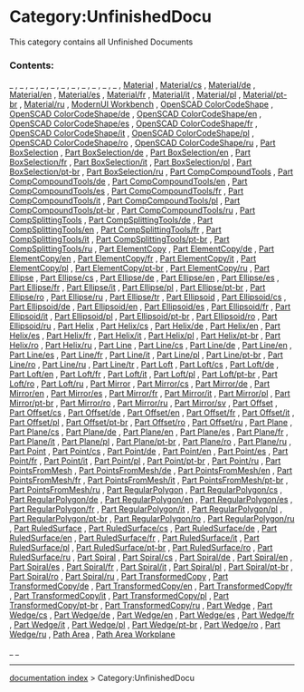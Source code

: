 # Category:UnfinishedDocu
This category contains all Unfinished Documents

### Contents:

_ , _ , _ , _ , _ , _ , _ , _ , _ , _ , _ , [Material](Material.md) , [Material/cs](Material/cs.md) , [Material/de](Material/de.md) , [Material/en](Material/en.md) , [Material/es](Material/es.md) , [Material/fr](Material/fr.md) , [Material/it](Material/it.md) , [Material/pl](Material/pl.md) , [Material/pt-br](Material/pt-br.md) , [Material/ru](Material/ru.md) , [ModernUI Workbench](ModernUI_Workbench.md) , [OpenSCAD ColorCodeShape](OpenSCAD_ColorCodeShape.md) , [OpenSCAD ColorCodeShape/de](OpenSCAD_ColorCodeShape/de.md) , [OpenSCAD ColorCodeShape/en](OpenSCAD_ColorCodeShape/en.md) , [OpenSCAD ColorCodeShape/es](OpenSCAD_ColorCodeShape/es.md) , [OpenSCAD ColorCodeShape/fr](OpenSCAD_ColorCodeShape/fr.md) , [OpenSCAD ColorCodeShape/it](OpenSCAD_ColorCodeShape/it.md) , [OpenSCAD ColorCodeShape/pl](OpenSCAD_ColorCodeShape/pl.md) , [OpenSCAD ColorCodeShape/ro](OpenSCAD_ColorCodeShape/ro.md) , [OpenSCAD ColorCodeShape/ru](OpenSCAD_ColorCodeShape/ru.md) , [Part BoxSelection](Part_BoxSelection.md) , [Part BoxSelection/de](Part_BoxSelection/de.md) , [Part BoxSelection/en](Part_BoxSelection/en.md) , [Part BoxSelection/fr](Part_BoxSelection/fr.md) , [Part BoxSelection/it](Part_BoxSelection/it.md) , [Part BoxSelection/pl](Part_BoxSelection/pl.md) , [Part BoxSelection/pt-br](Part_BoxSelection/pt-br.md) , [Part BoxSelection/ru](Part_BoxSelection/ru.md) , [Part CompCompoundTools](Part_CompCompoundTools.md) , [Part CompCompoundTools/de](Part_CompCompoundTools/de.md) , [Part CompCompoundTools/en](Part_CompCompoundTools/en.md) , [Part CompCompoundTools/es](Part_CompCompoundTools/es.md) , [Part CompCompoundTools/fr](Part_CompCompoundTools/fr.md) , [Part CompCompoundTools/it](Part_CompCompoundTools/it.md) , [Part CompCompoundTools/pl](Part_CompCompoundTools/pl.md) , [Part CompCompoundTools/pt-br](Part_CompCompoundTools/pt-br.md) , [Part CompCompoundTools/ru](Part_CompCompoundTools/ru.md) , [Part CompSplittingTools](Part_CompSplittingTools.md) , [Part CompSplittingTools/de](Part_CompSplittingTools/de.md) , [Part CompSplittingTools/en](Part_CompSplittingTools/en.md) , [Part CompSplittingTools/fr](Part_CompSplittingTools/fr.md) , [Part CompSplittingTools/it](Part_CompSplittingTools/it.md) , [Part CompSplittingTools/pt-br](Part_CompSplittingTools/pt-br.md) , [Part CompSplittingTools/ru](Part_CompSplittingTools/ru.md) , [Part ElementCopy](Part_ElementCopy.md) , [Part ElementCopy/de](Part_ElementCopy/de.md) , [Part ElementCopy/en](Part_ElementCopy/en.md) , [Part ElementCopy/fr](Part_ElementCopy/fr.md) , [Part ElementCopy/it](Part_ElementCopy/it.md) , [Part ElementCopy/pl](Part_ElementCopy/pl.md) , [Part ElementCopy/pt-br](Part_ElementCopy/pt-br.md) , [Part ElementCopy/ru](Part_ElementCopy/ru.md) , [Part Ellipse](Part_Ellipse.md) , [Part Ellipse/cs](Part_Ellipse/cs.md) , [Part Ellipse/de](Part_Ellipse/de.md) , [Part Ellipse/en](Part_Ellipse/en.md) , [Part Ellipse/es](Part_Ellipse/es.md) , [Part Ellipse/fr](Part_Ellipse/fr.md) , [Part Ellipse/it](Part_Ellipse/it.md) , [Part Ellipse/pl](Part_Ellipse/pl.md) , [Part Ellipse/pt-br](Part_Ellipse/pt-br.md) , [Part Ellipse/ro](Part_Ellipse/ro.md) , [Part Ellipse/ru](Part_Ellipse/ru.md) , [Part Ellipse/tr](Part_Ellipse/tr.md) , [Part Ellipsoid](Part_Ellipsoid.md) , [Part Ellipsoid/cs](Part_Ellipsoid/cs.md) , [Part Ellipsoid/de](Part_Ellipsoid/de.md) , [Part Ellipsoid/en](Part_Ellipsoid/en.md) , [Part Ellipsoid/es](Part_Ellipsoid/es.md) , [Part Ellipsoid/fr](Part_Ellipsoid/fr.md) , [Part Ellipsoid/it](Part_Ellipsoid/it.md) , [Part Ellipsoid/pl](Part_Ellipsoid/pl.md) , [Part Ellipsoid/pt-br](Part_Ellipsoid/pt-br.md) , [Part Ellipsoid/ro](Part_Ellipsoid/ro.md) , [Part Ellipsoid/ru](Part_Ellipsoid/ru.md) , [Part Helix](Part_Helix.md) , [Part Helix/cs](Part_Helix/cs.md) , [Part Helix/de](Part_Helix/de.md) , [Part Helix/en](Part_Helix/en.md) , [Part Helix/es](Part_Helix/es.md) , [Part Helix/fr](Part_Helix/fr.md) , [Part Helix/it](Part_Helix/it.md) , [Part Helix/pl](Part_Helix/pl.md) , [Part Helix/pt-br](Part_Helix/pt-br.md) , [Part Helix/ro](Part_Helix/ro.md) , [Part Helix/ru](Part_Helix/ru.md) , [Part Line](Part_Line.md) , [Part Line/cs](Part_Line/cs.md) , [Part Line/de](Part_Line/de.md) , [Part Line/en](Part_Line/en.md) , [Part Line/es](Part_Line/es.md) , [Part Line/fr](Part_Line/fr.md) , [Part Line/it](Part_Line/it.md) , [Part Line/pl](Part_Line/pl.md) , [Part Line/pt-br](Part_Line/pt-br.md) , [Part Line/ro](Part_Line/ro.md) , [Part Line/ru](Part_Line/ru.md) , [Part Line/tr](Part_Line/tr.md) , [Part Loft](Part_Loft.md) , [Part Loft/cs](Part_Loft/cs.md) , [Part Loft/de](Part_Loft/de.md) , [Part Loft/en](Part_Loft/en.md) , [Part Loft/fr](Part_Loft/fr.md) , [Part Loft/it](Part_Loft/it.md) , [Part Loft/pl](Part_Loft/pl.md) , [Part Loft/pt-br](Part_Loft/pt-br.md) , [Part Loft/ro](Part_Loft/ro.md) , [Part Loft/ru](Part_Loft/ru.md) , [Part Mirror](Part_Mirror.md) , [Part Mirror/cs](Part_Mirror/cs.md) , [Part Mirror/de](Part_Mirror/de.md) , [Part Mirror/en](Part_Mirror/en.md) , [Part Mirror/es](Part_Mirror/es.md) , [Part Mirror/fr](Part_Mirror/fr.md) , [Part Mirror/it](Part_Mirror/it.md) , [Part Mirror/pl](Part_Mirror/pl.md) , [Part Mirror/pt-br](Part_Mirror/pt-br.md) , [Part Mirror/ro](Part_Mirror/ro.md) , [Part Mirror/ru](Part_Mirror/ru.md) , [Part Mirror/sv](Part_Mirror/sv.md) , [Part Offset](Part_Offset.md) , [Part Offset/cs](Part_Offset/cs.md) , [Part Offset/de](Part_Offset/de.md) , [Part Offset/en](Part_Offset/en.md) , [Part Offset/fr](Part_Offset/fr.md) , [Part Offset/it](Part_Offset/it.md) , [Part Offset/pl](Part_Offset/pl.md) , [Part Offset/pt-br](Part_Offset/pt-br.md) , [Part Offset/ro](Part_Offset/ro.md) , [Part Offset/ru](Part_Offset/ru.md) , [Part Plane](Part_Plane.md) , [Part Plane/cs](Part_Plane/cs.md) , [Part Plane/de](Part_Plane/de.md) , [Part Plane/en](Part_Plane/en.md) , [Part Plane/es](Part_Plane/es.md) , [Part Plane/fr](Part_Plane/fr.md) , [Part Plane/it](Part_Plane/it.md) , [Part Plane/pl](Part_Plane/pl.md) , [Part Plane/pt-br](Part_Plane/pt-br.md) , [Part Plane/ro](Part_Plane/ro.md) , [Part Plane/ru](Part_Plane/ru.md) , [Part Point](Part_Point.md) , [Part Point/cs](Part_Point/cs.md) , [Part Point/de](Part_Point/de.md) , [Part Point/en](Part_Point/en.md) , [Part Point/es](Part_Point/es.md) , [Part Point/fr](Part_Point/fr.md) , [Part Point/it](Part_Point/it.md) , [Part Point/pl](Part_Point/pl.md) , [Part Point/pt-br](Part_Point/pt-br.md) , [Part Point/ru](Part_Point/ru.md) , [Part PointsFromMesh](Part_PointsFromMesh.md) , [Part PointsFromMesh/de](Part_PointsFromMesh/de.md) , [Part PointsFromMesh/en](Part_PointsFromMesh/en.md) , [Part PointsFromMesh/fr](Part_PointsFromMesh/fr.md) , [Part PointsFromMesh/it](Part_PointsFromMesh/it.md) , [Part PointsFromMesh/pt-br](Part_PointsFromMesh/pt-br.md) , [Part PointsFromMesh/ru](Part_PointsFromMesh/ru.md) , [Part RegularPolygon](Part_RegularPolygon.md) , [Part RegularPolygon/cs](Part_RegularPolygon/cs.md) , [Part RegularPolygon/de](Part_RegularPolygon/de.md) , [Part RegularPolygon/en](Part_RegularPolygon/en.md) , [Part RegularPolygon/es](Part_RegularPolygon/es.md) , [Part RegularPolygon/fr](Part_RegularPolygon/fr.md) , [Part RegularPolygon/it](Part_RegularPolygon/it.md) , [Part RegularPolygon/pl](Part_RegularPolygon/pl.md) , [Part RegularPolygon/pt-br](Part_RegularPolygon/pt-br.md) , [Part RegularPolygon/ro](Part_RegularPolygon/ro.md) , [Part RegularPolygon/ru](Part_RegularPolygon/ru.md) , [Part RuledSurface](Part_RuledSurface.md) , [Part RuledSurface/cs](Part_RuledSurface/cs.md) , [Part RuledSurface/de](Part_RuledSurface/de.md) , [Part RuledSurface/en](Part_RuledSurface/en.md) , [Part RuledSurface/fr](Part_RuledSurface/fr.md) , [Part RuledSurface/it](Part_RuledSurface/it.md) , [Part RuledSurface/pl](Part_RuledSurface/pl.md) , [Part RuledSurface/pt-br](Part_RuledSurface/pt-br.md) , [Part RuledSurface/ro](Part_RuledSurface/ro.md) , [Part RuledSurface/ru](Part_RuledSurface/ru.md) , [Part Spiral](Part_Spiral.md) , [Part Spiral/cs](Part_Spiral/cs.md) , [Part Spiral/de](Part_Spiral/de.md) , [Part Spiral/en](Part_Spiral/en.md) , [Part Spiral/es](Part_Spiral/es.md) , [Part Spiral/fr](Part_Spiral/fr.md) , [Part Spiral/it](Part_Spiral/it.md) , [Part Spiral/pl](Part_Spiral/pl.md) , [Part Spiral/pt-br](Part_Spiral/pt-br.md) , [Part Spiral/ro](Part_Spiral/ro.md) , [Part Spiral/ru](Part_Spiral/ru.md) , [Part TransformedCopy](Part_TransformedCopy.md) , [Part TransformedCopy/de](Part_TransformedCopy/de.md) , [Part TransformedCopy/en](Part_TransformedCopy/en.md) , [Part TransformedCopy/fr](Part_TransformedCopy/fr.md) , [Part TransformedCopy/it](Part_TransformedCopy/it.md) , [Part TransformedCopy/pl](Part_TransformedCopy/pl.md) , [Part TransformedCopy/pt-br](Part_TransformedCopy/pt-br.md) , [Part TransformedCopy/ru](Part_TransformedCopy/ru.md) , [Part Wedge](Part_Wedge.md) , [Part Wedge/cs](Part_Wedge/cs.md) , [Part Wedge/de](Part_Wedge/de.md) , [Part Wedge/en](Part_Wedge/en.md) , [Part Wedge/es](Part_Wedge/es.md) , [Part Wedge/fr](Part_Wedge/fr.md) , [Part Wedge/it](Part_Wedge/it.md) , [Part Wedge/pl](Part_Wedge/pl.md) , [Part Wedge/pt-br](Part_Wedge/pt-br.md) , [Part Wedge/ro](Part_Wedge/ro.md) , [Part Wedge/ru](Part_Wedge/ru.md) , [Path Area](Path_Area.md) , [Path Area Workplane](Path_Area_Workplane.md)

_ _

---
[documentation index](../README.md) > Category:UnfinishedDocu
